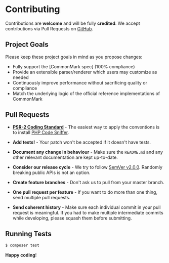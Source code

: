 # Contributing

Contributions are **welcome** and will be fully **credited**. We accept contributions via Pull Requests on [GitHub](https://github.com/thephpleague/commonmark).

## Project Goals

Please keep these project goals in mind as you propose changes:

* Fully support the [CommonMark spec] (100% compliance)
* Provide an extensible parser/renderer which users may customize as needed
* Continuously improve performance without sacrificing quality or compliance
* Match the underlying logic of the official reference implementations of CommonMark

## Pull Requests

- **[PSR-2 Coding Standard](https://github.com/php-fig/fig-standards/blob/master/accepted/PSR-2-coding-style-guide.md)** - The easiest way to apply the conventions is to install [PHP Code Sniffer](https://pear.php.net/package/PHP_CodeSniffer).

- **Add tests!** - Your patch won't be accepted if it doesn't have tests.

- **Document any change in behaviour** - Make sure the `README.md` and any other relevant documentation are kept up-to-date.

- **Consider our release cycle** - We try to follow [SemVer v2.0.0](https://semver.org/). Randomly breaking public APIs is not an option.

- **Create feature branches** - Don't ask us to pull from your master branch.

- **One pull request per feature** - If you want to do more than one thing, send multiple pull requests.

- **Send coherent history** - Make sure each individual commit in your pull request is meaningful. If you had to make multiple intermediate commits while developing, please squash them before submitting.


## Running Tests

``` bash
$ composer test
```


**Happy coding**!

